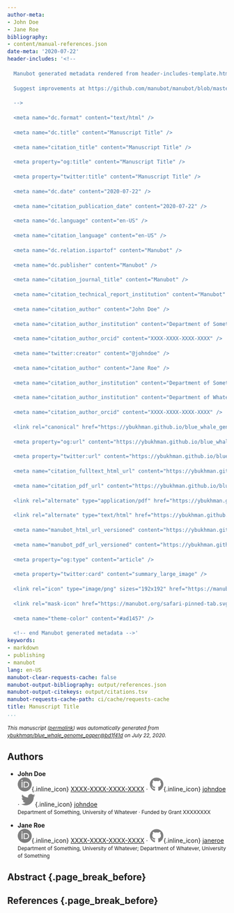 ```yaml
---
author-meta:
- John Doe
- Jane Roe
bibliography:
- content/manual-references.json
date-meta: '2020-07-22'
header-includes: '<!--

  Manubot generated metadata rendered from header-includes-template.html.

  Suggest improvements at https://github.com/manubot/manubot/blob/master/manubot/process/header-includes-template.html

  -->

  <meta name="dc.format" content="text/html" />

  <meta name="dc.title" content="Manuscript Title" />

  <meta name="citation_title" content="Manuscript Title" />

  <meta property="og:title" content="Manuscript Title" />

  <meta property="twitter:title" content="Manuscript Title" />

  <meta name="dc.date" content="2020-07-22" />

  <meta name="citation_publication_date" content="2020-07-22" />

  <meta name="dc.language" content="en-US" />

  <meta name="citation_language" content="en-US" />

  <meta name="dc.relation.ispartof" content="Manubot" />

  <meta name="dc.publisher" content="Manubot" />

  <meta name="citation_journal_title" content="Manubot" />

  <meta name="citation_technical_report_institution" content="Manubot" />

  <meta name="citation_author" content="John Doe" />

  <meta name="citation_author_institution" content="Department of Something, University of Whatever" />

  <meta name="citation_author_orcid" content="XXXX-XXXX-XXXX-XXXX" />

  <meta name="twitter:creator" content="@johndoe" />

  <meta name="citation_author" content="Jane Roe" />

  <meta name="citation_author_institution" content="Department of Something, University of Whatever" />

  <meta name="citation_author_institution" content="Department of Whatever, University of Something" />

  <meta name="citation_author_orcid" content="XXXX-XXXX-XXXX-XXXX" />

  <link rel="canonical" href="https://ybukhman.github.io/blue_whale_genome_paper/" />

  <meta property="og:url" content="https://ybukhman.github.io/blue_whale_genome_paper/" />

  <meta property="twitter:url" content="https://ybukhman.github.io/blue_whale_genome_paper/" />

  <meta name="citation_fulltext_html_url" content="https://ybukhman.github.io/blue_whale_genome_paper/" />

  <meta name="citation_pdf_url" content="https://ybukhman.github.io/blue_whale_genome_paper/manuscript.pdf" />

  <link rel="alternate" type="application/pdf" href="https://ybukhman.github.io/blue_whale_genome_paper/manuscript.pdf" />

  <link rel="alternate" type="text/html" href="https://ybukhman.github.io/blue_whale_genome_paper/v/bd1f41dc4bc814be52a06888673443656e123d20/" />

  <meta name="manubot_html_url_versioned" content="https://ybukhman.github.io/blue_whale_genome_paper/v/bd1f41dc4bc814be52a06888673443656e123d20/" />

  <meta name="manubot_pdf_url_versioned" content="https://ybukhman.github.io/blue_whale_genome_paper/v/bd1f41dc4bc814be52a06888673443656e123d20/manuscript.pdf" />

  <meta property="og:type" content="article" />

  <meta property="twitter:card" content="summary_large_image" />

  <link rel="icon" type="image/png" sizes="192x192" href="https://manubot.org/favicon-192x192.png" />

  <link rel="mask-icon" href="https://manubot.org/safari-pinned-tab.svg" color="#ad1457" />

  <meta name="theme-color" content="#ad1457" />

  <!-- end Manubot generated metadata -->'
keywords:
- markdown
- publishing
- manubot
lang: en-US
manubot-clear-requests-cache: false
manubot-output-bibliography: output/references.json
manubot-output-citekeys: output/citations.tsv
manubot-requests-cache-path: ci/cache/requests-cache
title: Manuscript Title
...
```







<small><em>
This manuscript
([permalink](https://ybukhman.github.io/blue_whale_genome_paper/v/bd1f41dc4bc814be52a06888673443656e123d20/))
was automatically generated
from [ybukhman/blue_whale_genome_paper@bd1f41d](https://github.com/ybukhman/blue_whale_genome_paper/tree/bd1f41dc4bc814be52a06888673443656e123d20)
on July 22, 2020.
</em></small>

## Authors



+ **John Doe**<br>
    ![ORCID icon](images/orcid.svg){.inline_icon}
    [XXXX-XXXX-XXXX-XXXX](https://orcid.org/XXXX-XXXX-XXXX-XXXX)
    · ![GitHub icon](images/github.svg){.inline_icon}
    [johndoe](https://github.com/johndoe)
    · ![Twitter icon](images/twitter.svg){.inline_icon}
    [johndoe](https://twitter.com/johndoe)<br>
  <small>
     Department of Something, University of Whatever
     · Funded by Grant XXXXXXXX
  </small>

+ **Jane Roe**<br>
    ![ORCID icon](images/orcid.svg){.inline_icon}
    [XXXX-XXXX-XXXX-XXXX](https://orcid.org/XXXX-XXXX-XXXX-XXXX)
    · ![GitHub icon](images/github.svg){.inline_icon}
    [janeroe](https://github.com/janeroe)<br>
  <small>
     Department of Something, University of Whatever; Department of Whatever, University of Something
  </small>



## Abstract {.page_break_before}




## References {.page_break_before}

<!-- Explicitly insert bibliography here -->
<div id="refs"></div>
